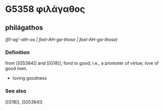 # G5358 φιλάγαθος

## philágathos

_(fil-ag'-ath-os | feel-AH-ga-those | feel-AH-ga-those)_

### Definition

from [[G5384]] and [[G18]]; fond to good, i.e., a promoter of virtue; love of good men.

- loving goodness

### See also

[[G18]], [[G5384]]

